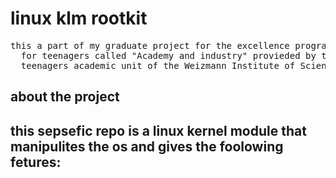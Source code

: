 <h1>linux klm rootkit</h1>
  <pre>this a part of my graduate project for the excellence program 
  for teenagers called "Academy and industry" provieded by the
  teenagers academic unit of the Weizmann Institute of Science
</pre>
 <h2>about the project<h2>
  <p>this sepsefic repo is a linux kernel module that manipulites the os and gives the foolowing fetures:</p>
